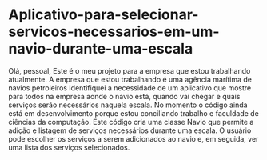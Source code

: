 # Aplicativo-para-selecionar-servicos-necessarios-em-um-navio-durante-uma-escala
Olá, pessoal,
Este é o meu projeto para a empresa que estou trabalhando atualmente.
A empresa que estou trabalhando é uma agência marítima de navios petroleiros
Identifiquei a necessidade de um aplicativo que mostre para todos na empresa aonde o navio está, quando vai chegar e quais serviços serão necessários naquela escala.
No momento o código ainda está em desenvolvimento porque estou conciliando trabalho e faculdade de ciências da computação.
Este código cria uma classe Navio que permite a adição e listagem de serviços necessários durante uma escala. O usuário pode escolher os serviços a serem adicionados ao navio e, em seguida, ver uma lista dos serviços selecionados.
